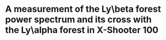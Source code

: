 # A measurement of the Ly\beta forest power spectrum and its cross with the Ly\alpha forest in X-Shooter 100
